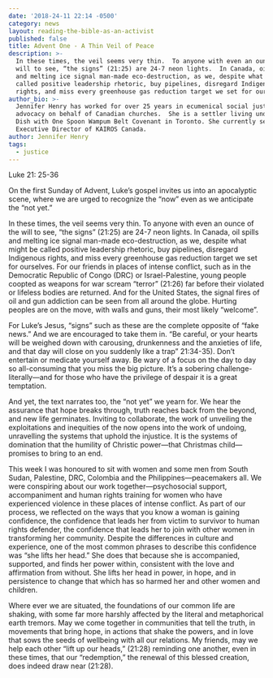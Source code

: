 ```yaml
---
date: '2018-24-11 22:14 -0500'
category: news
layout: reading-the-bible-as-an-activist
published: false
title: Advent One - A Thin Veil of Peace
description: >-
  In these times, the veil seems very thin.  To anyone with even an ounce of the
  will to see, “the signs” (21:25) are 24-7 neon lights.  In Canada, oil spills
  and melting ice signal man-made eco-destruction, as we, despite what might be
  called positive leadership rhetoric, buy pipelines, disregard Indigenous
  rights, and miss every greenhouse gas reduction target we set for ourselves. 
author_bio: >-
  Jennifer Henry has worked for over 25 years in ecumenical social justice
  advocacy on behalf of Canadian churches.  She is a settler living under the
  Dish with One Spoon Wampum Belt Covenant in Toronto. She currently serves as
  Executive Director of KAIROS Canada. 
author: Jennifer Henry
tags:
  - justice
---
```

Luke 21: 25-36

On the first Sunday of Advent, Luke’s gospel invites us into an apocalyptic scene, where we are urged to recognize the “now” even as we anticipate the “not yet.”  

In these times, the veil seems very thin.  To anyone with even an ounce of the will to see, “the signs” (21:25) are 24-7 neon lights.  In Canada, oil spills and melting ice signal man-made eco-destruction, as we, despite what might be called positive leadership rhetoric, buy pipelines, disregard Indigenous rights, and miss every greenhouse gas reduction target we set for ourselves.  For our friends in places of intense conflict, such as in the Democratic Republic of Congo (DRC) or Israel-Palestine, young people coopted as weapons for war scream “terror” (21:26) far before their violated or lifeless bodies are returned.  And for the United States, the signal fires of oil and gun addiction can be seen from all around the globe.  Hurting peoples are on the move, with walls and guns, their most likely “welcome”.     

For Luke’s Jesus, “signs” such as these are the complete opposite of “fake news.” And we are encouraged to take them in.  “Be careful, or your hearts will be weighed down with carousing, drunkenness and the anxieties of life, and that day will close on you suddenly like a trap” 21:34-35).  Don’t entertain or medicate yourself away.  Be wary of a focus on the day to day so all-consuming that you miss the big picture.   It’s a sobering challenge-literally—and for those who have the privilege of despair it is a great temptation. 

And yet, the text narrates too, the “not yet” we yearn for.  We hear the assurance that hope breaks through, truth reaches back from the beyond, and new life germinates.  Inviting to collaborate, the work of unveiling the exploitations and inequities of the now opens into the work of undoing, unravelling the systems that uphold the injustice.  It is the systems of domination that the humility of Christic power—that Christmas child—promises to bring to an end.

This week I was honoured to sit with women and some men from South Sudan, Palestine, DRC, Colombia and the Philippines—peacemakers all. We were conspiring about our work together—psychosocial support, accompaniment and human rights training for women who have experienced violence in these places of intense conflict.  As part of our process, we reflected on the ways that you know a woman is gaining confidence, the confidence that leads her from victim to survivor to human rights defender, the confidence that leads her to join with other women in transforming her community.  Despite the differences in culture and experience, one of the most common phrases to describe this confidence was “she lifts her head.”  She does that because she is accompanied, supported, and finds her power within, consistent with the love and affirmation from without. She lifts her head in power, in hope, and in persistence to change that which has so harmed her and other women and children. 

Where ever we are situated, the foundations of our common life are shaking, with some far more harshly affected by the literal and metaphorical earth tremors.  May we come together in communities that tell the truth, in movements that bring hope, in actions that shake the powers, and in love that sows the seeds of wellbeing with all our relations.  My friends, may we help each other “lift up our heads,” (21:28) reminding one another, even in these times, that our “redemption,” the renewal of this blessed creation, does indeed draw near (21:28).
